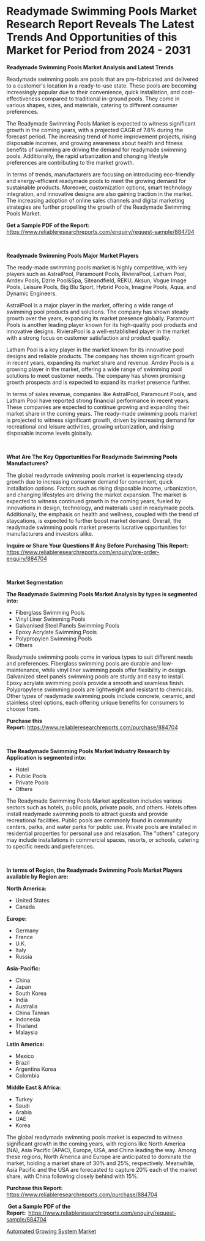 <p><h1>Readymade Swimming Pools Market Research Report Reveals The Latest Trends And Opportunities of this Market for Period from 2024 - 2031</h1></p><p><strong>Readymade Swimming Pools Market Analysis and Latest Trends</strong></p>
<p><p>Readymade swimming pools are pools that are pre-fabricated and delivered to a customer's location in a ready-to-use state. These pools are becoming increasingly popular due to their convenience, quick installation, and cost-effectiveness compared to traditional in-ground pools. They come in various shapes, sizes, and materials, catering to different consumer preferences.</p><p>The Readymade Swimming Pools Market is expected to witness significant growth in the coming years, with a projected CAGR of 7.8% during the forecast period. The increasing trend of home improvement projects, rising disposable incomes, and growing awareness about health and fitness benefits of swimming are driving the demand for readymade swimming pools. Additionally, the rapid urbanization and changing lifestyle preferences are contributing to the market growth.</p><p>In terms of trends, manufacturers are focusing on introducing eco-friendly and energy-efficient readymade pools to meet the growing demand for sustainable products. Moreover, customization options, smart technology integration, and innovative designs are also gaining traction in the market. The increasing adoption of online sales channels and digital marketing strategies are further propelling the growth of the Readymade Swimming Pools Market.</p></p>
<p><strong>Get a Sample PDF of the Report:&nbsp;</strong> <a href="https://www.reliableresearchreports.com/enquiry/request-sample/884704">https://www.reliableresearchreports.com/enquiry/request-sample/884704</a></p>
<p>&nbsp;</p>
<p><strong>Readymade Swimming Pools Major Market Players</strong></p>
<p><p>The ready-made swimming pools market is highly competitive, with key players such as AstralPool, Paramount Pools, RivieraPool, Latham Pool, Arrdev Pools, Dzrie Pool&Spa, Siteandfield, REKU, Aksun, Vogue Image Pools, Leisure Pools, Big Blu Sport, Hybrid Pools, Imagine Pools, Aqua, and Dynamic Engineers.</p><p>AstralPool is a major player in the market, offering a wide range of swimming pool products and solutions. The company has shown steady growth over the years, expanding its market presence globally. Paramount Pools is another leading player known for its high-quality pool products and innovative designs. RivieraPool is a well-established player in the market with a strong focus on customer satisfaction and product quality.</p><p>Latham Pool is a key player in the market known for its innovative pool designs and reliable products. The company has shown significant growth in recent years, expanding its market share and revenue. Arrdev Pools is a growing player in the market, offering a wide range of swimming pool solutions to meet customer needs. The company has shown promising growth prospects and is expected to expand its market presence further.</p><p>In terms of sales revenue, companies like AstralPool, Paramount Pools, and Latham Pool have reported strong financial performance in recent years. These companies are expected to continue growing and expanding their market share in the coming years. The ready-made swimming pools market is projected to witness significant growth, driven by increasing demand for recreational and leisure activities, growing urbanization, and rising disposable income levels globally.</p></p>
<p>&nbsp;</p>
<p><strong>What Are The Key Opportunities For Readymade Swimming Pools Manufacturers?</strong></p>
<p><p>The global readymade swimming pools market is experiencing steady growth due to increasing consumer demand for convenient, quick installation options. Factors such as rising disposable income, urbanization, and changing lifestyles are driving the market expansion. The market is expected to witness continued growth in the coming years, fueled by innovations in design, technology, and materials used in readymade pools. Additionally, the emphasis on health and wellness, coupled with the trend of staycations, is expected to further boost market demand. Overall, the readymade swimming pools market presents lucrative opportunities for manufacturers and investors alike.</p></p>
<p><strong>Inquire or Share Your Questions If Any Before Purchasing This Report:</strong> <a href="https://www.reliableresearchreports.com/enquiry/pre-order-enquiry/884704">https://www.reliableresearchreports.com/enquiry/pre-order-enquiry/884704</a></p>
<p>&nbsp;</p>
<p><strong>Market Segmentation</strong></p>
<p><strong>The Readymade Swimming Pools Market Analysis by types is segmented into:</strong></p>
<p><ul><li>Fiberglass Swimming Pools</li><li>Vinyl Liner Swimming Pools</li><li>Galvanised Steel Panels Swimming Pools</li><li>Epoxy Acrylate Swimming Pools</li><li>Polypropylen Swimming Pools</li><li>Others</li></ul></p>
<p><p>Readymade swimming pools come in various types to suit different needs and preferences. Fiberglass swimming pools are durable and low-maintenance, while vinyl liner swimming pools offer flexibility in design. Galvanized steel panels swimming pools are sturdy and easy to install. Epoxy acrylate swimming pools provide a smooth and seamless finish. Polypropylene swimming pools are lightweight and resistant to chemicals. Other types of readymade swimming pools include concrete, ceramic, and stainless steel options, each offering unique benefits for consumers to choose from.</p></p>
<p><strong>Purchase this Report:&nbsp;</strong><a href="https://www.reliableresearchreports.com/purchase/884704">https://www.reliableresearchreports.com/purchase/884704</a></p>
<p>&nbsp;</p>
<p><strong>The Readymade Swimming Pools Market Industry Research by Application is segmented into:</strong></p>
<p><ul><li>Hotel</li><li>Public Pools</li><li>Private Pools</li><li>Others</li></ul></p>
<p><p>The Readymade Swimming Pools Market application includes various sectors such as hotels, public pools, private pools, and others. Hotels often install readymade swimming pools to attract guests and provide recreational facilities. Public pools are commonly found in community centers, parks, and water parks for public use. Private pools are installed in residential properties for personal use and relaxation. The "others" category may include installations in commercial spaces, resorts, or schools, catering to specific needs and preferences.</p></p>
<p>&nbsp;</p>
<p><strong>In terms of Region, the Readymade Swimming Pools Market Players available by Region are:</strong></p>
<p>
    <p> <strong> North America: </strong>
        <ul>
            <li>United States</li>
            <li>Canada</li>
        </ul>
        </p> 
    <p> <strong> Europe: </strong>
        <ul>
            <li>Germany</li>
            <li>France</li>
            <li>U.K.</li>
            <li>Italy</li>
            <li>Russia</li>
        </ul>
        </p> 
    <p> <strong> Asia-Pacific: </strong>
        <ul>
            <li>China</li>
            <li>Japan</li>
            <li>South Korea</li>
            <li>India</li>
            <li>Australia</li>
            <li>China Taiwan</li>
            <li>Indonesia</li>
            <li>Thailand</li>
            <li>Malaysia</li>
        </ul>
        </p> 
    <p> <strong> Latin America: </strong>
        <ul>
            <li>Mexico</li>
            <li>Brazil</li>
            <li>Argentina Korea</li>
            <li>Colombia</li>
        </ul>
        </p> 
    <p> <strong> Middle East & Africa: </strong>
        <ul>
            <li>Turkey</li>
            <li>Saudi</li>
            <li>Arabia</li>
            <li>UAE</li>
            <li>Korea</li>
        </ul>
    </p>
    </p>
<p><p>The global readymade swimming pools market is expected to witness significant growth in the coming years, with regions like North America (NA), Asia Pacific (APAC), Europe, USA, and China leading the way. Among these regions, North America and Europe are anticipated to dominate the market, holding a market share of 30% and 25%, respectively. Meanwhile, Asia Pacific and the USA are forecasted to capture 20% each of the market share, with China following closely behind with 15%.</p></p>
<p><strong>Purchase this Report: </strong><a href="https://www.reliableresearchreports.com/purchase/884704">https://www.reliableresearchreports.com/purchase/884704</a></p>
<p>&nbsp;<strong>Get a Sample PDF of the Report:&nbsp;&nbsp;</strong><a href="https://www.reliableresearchreports.com/enquiry/request-sample/884704">https://www.reliableresearchreports.com/enquiry/request-sample/884704</a></p>
<p><strong></strong></p>
<p><p><a href="https://invited-way-688.notion.site/Automated-Growing-System-Market-Size-Share-Trends-Analysis-Report-By-Material-By-Type-By-End-us-0742a9b00b9247859cb678096c20be3b">Automated Growing System Market</a></p></p>
